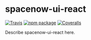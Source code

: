 # spacenow-ui-react

[![Travis][build-badge]][build]
[![npm package][npm-badge]][npm]
[![Coveralls][coveralls-badge]][coveralls]

Describe spacenow-ui-react here.

[build-badge]: https://img.shields.io/travis/user/repo/master.png?style=flat-square
[build]: https://travis-ci.org/user/repo

[npm-badge]: https://img.shields.io/npm/v/npm-package.png?style=flat-square
[npm]: https://www.npmjs.org/package/spacenow-ui-react

[coveralls-badge]: https://img.shields.io/coveralls/user/repo/master.png?style=flat-square
[coveralls]: https://coveralls.io/github/user/repo
